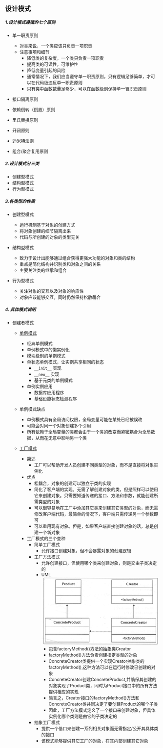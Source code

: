 设计模式
---

##### 1.设计模式遵循的七个原则

+ 单一职责原则
    + 对类来说，一个类应该只负责一项职责
    + 注意事项和细节
        + 降低类的复杂度，一个类只负责一项职责
        + 提高类的可读性，可维护性
        + 降低变量引起的风险
        + 通常情况下，我们应当遵守单一职责原则，只有逻辑足够简单，才可以在代码级违反单一职责原则
        + 只有类中函数数量足够少，可以在函数级别保持单一智职责原则

+ 接口隔离原则
+ 依赖倒转（倒置）原则
+ 里氏替换原则
+ 开闭原则
+ 迪米特法则
+ 组合/聚合复用原则

##### 2.设计模式分三类

+ 创建型模式
+ 结构型模式
+ 行为型模式

##### 3.各类型的性质

+ 创建型模式
    + 运行机制基于对象的创建方式
    + 将对象创建的细节隔离出来
    + 代码与所创建的对象的类型无关

+ 结构型模式
    + 致力于设计出能够通过组合获得更强大功能的对象和类的结构
    + 重点是简化结构并识别类和对象之间的关系
    + 主要关注类的继承和组合

+ 行为型模式
    + 关注对象的交互以及对象的响应性
    + 对象应该能够交互，同时仍然保持松散耦合

##### 4. 具体模式说明

+ 创建者模式
    + [单例模式](1.singleton.py)
        + 经典单例模式
        + 单例模式中的懒实例化
        + 模块级别的单例模式
        + 单状态单例模式，让实例共享相同的状态
            + `__init__` 实现
            + `__new__` 实现
            + 基于元类的单例模式
        + 单例实例应用
            + 数据库应用程序
            + 基础设施状态检测程序

    + 单例模式缺点
        + 单例模式具有全局访问权限，全局变量可能在某处已经被误改
        + 可能会对同一个对象创建多个引用
        + 所有依赖于全局变量的类都会由于一个类的改变而紧密耦合为全局数据，从而在无意中影响另一个类
    + [工厂模式](2.factory_simple_factory.py)
        + 简述
            + 工厂可以帮助开发人员创建不同类型的对象，而不是直接将对象实例化
        + 优点
            + 松耦合，对象的创建可以独立于类的实现
            + 简化了客户端的实现。无需了解创建对象的类，但是照样可以使用它来创建对象。只需要知道传递的接口、方法和参数，就能创建所需类型的对象
            + 可以很容易地在工厂中添加其它类来创建其它类型的对象，而无需修改客户端代码，最简单的情况下，客户端只需传递另一个参数即可
            + 可以重用现有对象。但是，如果客户端直接创建对象的话，总是创建一个新对象
        + 工厂模式的三个变种
            + 简单工厂模式
                + 允许接口创建对象，但不会暴露对象的创建逻辑
            + 工厂方法模式
                + 允许创建接口，但使用哪个类来创建对象，则是交由子类决定的
                + UML
                  ![img.png](images/factory_method.png)
                    + 包含factoryMethod()方法的抽象类Creator
                    + factoryMethod()方法负责创建指定类型的对象
                    + ConcreteCreator类提供一个实现Creator抽象类的factoryMethod(),这种方法可以在运行时修改已创建的对象
                    + ConcreteCreator创建ConcreteProduct,并确保其创建的对象实现了Product类，同时为Product接口中的所有方法提供相应的实现
                    + 简言之，Creator接口的factoryMethod()方法和ConcreteCreator类共同决定了要创建Product的哪个子类
                    + 因此，工厂方法模式定义了一个接口来创建对象，但具体实例化哪个类则是由它的子类决定的
            + 抽象工厂模式
                + 提供一个借口来创建一系列相关对象而无需指定/公开其具体类的接口
                + 该模式能够提供其它工厂的对象，在其内部创建其它对象
